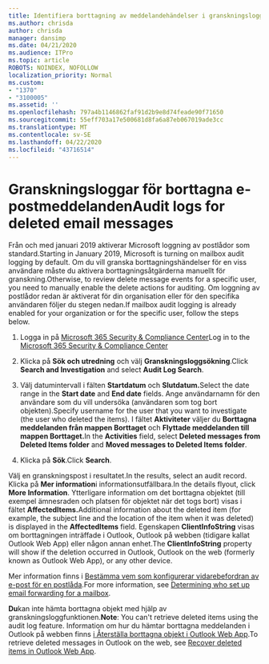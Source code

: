 ```yaml
---
title: Identifiera borttagning av meddelandehändelser i granskningsloggar
ms.author: chrisda
author: chrisda
manager: dansimp
ms.date: 04/21/2020
ms.audience: ITPro
ms.topic: article
ROBOTS: NOINDEX, NOFOLLOW
localization_priority: Normal
ms.custom:
- "1370"
- "3100005"
ms.assetid: ''
ms.openlocfilehash: 797a4b1146862faf91d2b9e8d74feade90f71650
ms.sourcegitcommit: 55eff703a17e500681d8fa6a87eb067019ade3cc
ms.translationtype: MT
ms.contentlocale: sv-SE
ms.lasthandoff: 04/22/2020
ms.locfileid: "43716514"
---
```

# <a name="audit-logs-for-deleted-email-messages"></a><span data-ttu-id="0a88b-102">Granskningsloggar för borttagna e-postmeddelanden</span><span class="sxs-lookup"><span data-stu-id="0a88b-102">Audit logs for deleted email messages</span></span>

<span data-ttu-id="0a88b-103">Från och med januari 2019 aktiverar Microsoft loggning av postlådor som standard.</span><span class="sxs-lookup"><span data-stu-id="0a88b-103">Starting in January 2019, Microsoft is turning on mailbox audit logging by default.</span></span> <span data-ttu-id="0a88b-104">Om du vill granska borttagningshändelser för en viss användare måste du aktivera borttagningsåtgärderna manuellt för granskning.</span><span class="sxs-lookup"><span data-stu-id="0a88b-104">Otherwise, to review delete message events for a specific user, you need to manually enable the delete actions for auditing.</span></span> <span data-ttu-id="0a88b-105">Om loggning av postlådor redan är aktiverat för din organisation eller för den specifika användaren följer du stegen nedan.</span><span class="sxs-lookup"><span data-stu-id="0a88b-105">If mailbox audit logging is already enabled for your organization or for the specific user, follow the steps below.</span></span>

1. <span data-ttu-id="0a88b-106">Logga in på [Microsoft 365 Security & Compliance Center](https://protection.office.com/)</span><span class="sxs-lookup"><span data-stu-id="0a88b-106">Log in to the [Microsoft 365 Security & Compliance Center](https://protection.office.com/)</span></span>

2. <span data-ttu-id="0a88b-107">Klicka på **Sök och utredning** och välj **Granskningsloggsökning**.</span><span class="sxs-lookup"><span data-stu-id="0a88b-107">Click **Search and Investigation** and select **Audit Log Search**.</span></span>

3. <span data-ttu-id="0a88b-108">Välj datumintervall i fälten **Startdatum** och **Slutdatum.**</span><span class="sxs-lookup"><span data-stu-id="0a88b-108">Select the date range in the **Start date** and **End date** fields.</span></span> <span data-ttu-id="0a88b-109">Ange användarnamn för den användare som du vill undersöka (användaren som tog bort objekten).</span><span class="sxs-lookup"><span data-stu-id="0a88b-109">Specify username for the user that you want to investigate (the user who deleted the items).</span></span> <span data-ttu-id="0a88b-110">I fältet **Aktiviteter** väljer du **Borttagna meddelanden från mappen Borttaget** och **Flyttade meddelanden till mappen Borttaget.**</span><span class="sxs-lookup"><span data-stu-id="0a88b-110">In the **Activities** field, select **Deleted messages from Deleted Items folder** and **Moved messages to Deleted Items folder**.</span></span>

4. <span data-ttu-id="0a88b-111">Klicka på **Sök**.</span><span class="sxs-lookup"><span data-stu-id="0a88b-111">Click **Search**.</span></span>

<span data-ttu-id="0a88b-112">Välj en granskningspost i resultatet.</span><span class="sxs-lookup"><span data-stu-id="0a88b-112">In the results, select an audit record.</span></span> <span data-ttu-id="0a88b-113">Klicka på **Mer information**i informationsutfällbara.</span><span class="sxs-lookup"><span data-stu-id="0a88b-113">In the details flyout, click **More Information**.</span></span> <span data-ttu-id="0a88b-114">Ytterligare information om det borttagna objektet (till exempel ämnesraden och platsen för objektet när det togs bort) visas i fältet **AffectedItems.**</span><span class="sxs-lookup"><span data-stu-id="0a88b-114">Additional information about the deleted item (for example, the subject line and the location of the item when it was deleted) is displayed in the **AffectedItems** field.</span></span> <span data-ttu-id="0a88b-115">Egenskapen **ClientInfoString** visas om borttagningen inträffade i Outlook, Outlook på webben (tidigare kallat Outlook Web App) eller någon annan enhet.</span><span class="sxs-lookup"><span data-stu-id="0a88b-115">The **ClientInfoString** property will show if the deletion occurred in Outlook, Outlook on the web (formerly known as Outlook Web App), or any other device.</span></span>

<span data-ttu-id="0a88b-116">Mer information finns i [Bestämma vem som konfigurerar vidarebefordran av e-post för en postlåda](https://docs.microsoft.com/office365/securitycompliance/auditing-troubleshooting-scenarios#determining-if-a-user-deleted-email-items).</span><span class="sxs-lookup"><span data-stu-id="0a88b-116">For more information, see [Determining who set up email forwarding for a mailbox](https://docs.microsoft.com/office365/securitycompliance/auditing-troubleshooting-scenarios#determining-if-a-user-deleted-email-items).</span></span>

<span data-ttu-id="0a88b-117">**Du**kan inte hämta borttagna objekt med hjälp av granskningsloggfunktionen.</span><span class="sxs-lookup"><span data-stu-id="0a88b-117">**Note**: You can't retrieve deleted items using the audit log feature.</span></span> <span data-ttu-id="0a88b-118">Information om hur du hämtar borttagna meddelanden i Outlook på webben finns [i Återställa borttagna objekt i Outlook Web App](https://support.office.com/article/C3D8FC15-EEEF-4F1C-81DF-E27964B7EDD4).</span><span class="sxs-lookup"><span data-stu-id="0a88b-118">To retrieve deleted messages in Outlook on the web, see [Recover deleted items in Outlook Web App](https://support.office.com/article/C3D8FC15-EEEF-4F1C-81DF-E27964B7EDD4).</span></span>
